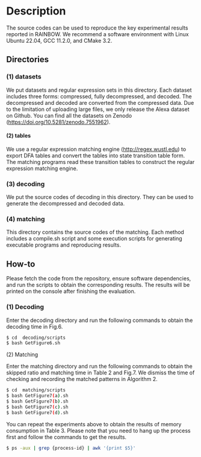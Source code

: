 # Description
The source codes can be used to reproduce the key experimental results reported in RAINBOW. We recommend a software environment with Linux Ubuntu 22.04, GCC 11.2.0, and CMake 3.2.
##  Directories

### (1) datasets

We put datasets and regular expression sets in this directory. 
Each dataset includes three forms: compressed, fully decompressed, and decoded.
The decompressed and decoded are converted from the compressed data.
Due to the limitation of uploading large files, we only release the Alexa dataset on Github.
You can find all the datasets on Zenodo (https://doi.org/10.5281/zenodo.7551962).

#### (2) tables
    
We use a regular expression matching engine (http://regex.wustl.edu) to export DFA tables and convert the tables into state transition table form. The matching programs read these transition tables to construct the regular expression matching engine.

### (3) decoding
    
We put the source codes of decoding in this directory. They can be used to generate the decompressed and decoded data.


### (4) matching

This directory contains the source codes of the matching. Each method includes a compile.sh script and some execution scripts for generating executable programs and reproducing results.

## How-to
Please fetch the code from the repository, ensure software dependencies, and run the scripts to obtain the corresponding results. The results will be printed on the console after finishing the evaluation.

### (1) Decoding

Enter the decoding directory and run the following commands to obtain the decoding time in Fig.6.

``` bash
$ cd  decoding/scripts
$ bash GetFigure6.sh
```

(2) Matching

Enter the matching directory and run the following commands to obtain the skipped ratio and matching time in Table 2 and Fig.7. We dismiss the time of checking and recording the matched patterns in Algorithm 2.

``` bash
$ cd  matching/scripts
$ bash GetFigure7(a).sh
$ bash GetFigure7(b).sh
$ bash GetFigure7(c).sh
$ bash GetFigure7(d).sh
```

You can repeat the experiments above to obtain the results of memory consumption in Table 3. Please note that you need to hang up the process first and follow the commands to get the results.
``` bash
$ ps -aux | grep {process-id} | awk '{print $5}'
```
